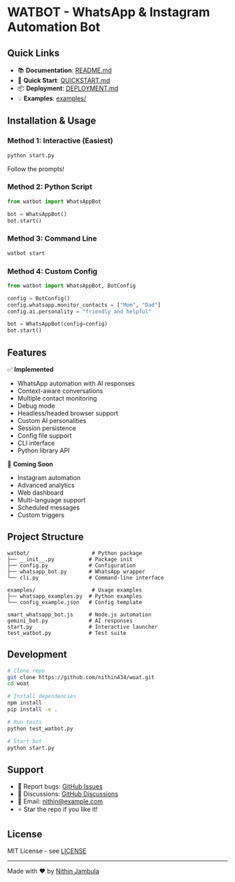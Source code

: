# WATBOT - WhatsApp & Instagram Automation Bot

## Quick Links

- 📚 **Documentation**: [README.md](README.md)
- 🚀 **Quick Start**: [QUICKSTART.md](QUICKSTART.md)
- 📦 **Deployment**: [DEPLOYMENT.md](DEPLOYMENT.md)
- 💡 **Examples**: [examples/](examples/)

## Installation & Usage

### Method 1: Interactive (Easiest)
```bash
python start.py
```
Follow the prompts!

### Method 2: Python Script
```python
from watbot import WhatsAppBot

bot = WhatsAppBot()
bot.start()
```

### Method 3: Command Line
```bash
watbot start
```

### Method 4: Custom Config
```python
from watbot import WhatsAppBot, BotConfig

config = BotConfig()
config.whatsapp.monitor_contacts = ["Mom", "Dad"]
config.ai.personality = "friendly and helpful"

bot = WhatsAppBot(config=config)
bot.start()
```

## Features

✅ **Implemented**
- WhatsApp automation with AI responses
- Context-aware conversations
- Multiple contact monitoring
- Debug mode
- Headless/headed browser support
- Custom AI personalities
- Session persistence
- Config file support
- CLI interface
- Python library API

🚧 **Coming Soon**
- Instagram automation
- Advanced analytics
- Web dashboard
- Multi-language support
- Scheduled messages
- Custom triggers

## Project Structure

```
watbot/                    # Python package
├── __init__.py           # Package init
├── config.py             # Configuration
├── whatsapp_bot.py       # WhatsApp wrapper
└── cli.py                # Command-line interface

examples/                  # Usage examples
├── whatsapp_examples.py  # Python examples
└── config_example.json   # Config template

smart_whatsapp_bot.js     # Node.js automation
gemini_bot.py             # AI responses
start.py                  # Interactive launcher
test_watbot.py            # Test suite
```

## Development

```bash
# Clone repo
git clone https://github.com/nithin434/woat.git
cd woat

# Install dependencies
npm install
pip install -e .

# Run tests
python test_watbot.py

# Start bot
python start.py
```

## Support

- 🐛 Report bugs: [GitHub Issues](https://github.com/nithin434/woat/issues)
- 💬 Discussions: [GitHub Discussions](https://github.com/nithin434/woat/discussions)
- 📧 Email: nithin@example.com
- ⭐ Star the repo if you like it!

## License

MIT License - see [LICENSE](LICENSE)

---

Made with ❤️ by [Nithin Jambula](https://github.com/nithin434)
